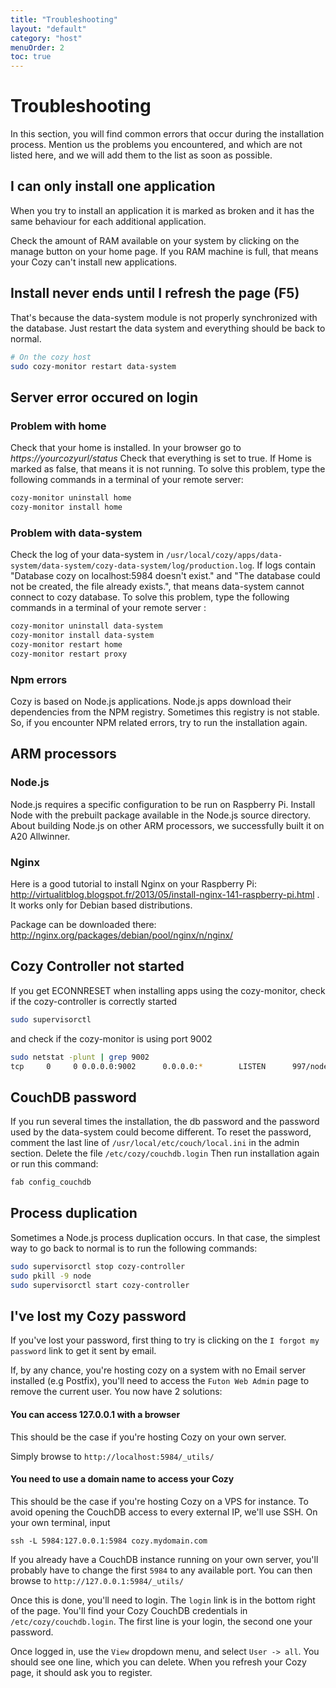```yaml
---
title: "Troubleshooting"
layout: "default"
category: "host"
menuOrder: 2
toc: true
---
```


# Troubleshooting

In this section, you will find common errors that occur during the
installation process.
Mention us the problems you encountered, and which are not listed here, and we will add them to the list as soon as possible.

## I can only install one application

When you try to install an application it is marked as broken and it has the same behaviour for each additional application.

Check the amount of RAM available on your system by clicking on the manage button on your home page. If you RAM machine is full, that means your Cozy can't install new applications.

## Install never ends until I refresh the page (F5)

That's because the data-system module is not properly synchronized with the database. Just restart the data system and everything should be back to normal.

```bash
# On the cozy host
sudo cozy-monitor restart data-system
```

## Server error occured on login

### Problem with home

Check that your home is installed. In your browser go to _https://yourcozyurl/status_
Check that everything is set to true. If Home is marked as false, that means it is not running. To solve this problem, type the following commands in a terminal of your remote server:

```bash
cozy-monitor uninstall home
cozy-monitor install home
```

### Problem with data-system

Check the log of your data-system in `/usr/local/cozy/apps/data-system/data-system/cozy-data-system/log/production.log`.
If logs contain "Database cozy on localhost:5984 doesn't exist." and "The database could not be created, the file already exists.", that means data-system cannot connect to cozy database. To solve this problem, type the following commands in a terminal of your remote server :

```bash
cozy-monitor uninstall data-system
cozy-monitor install data-system
cozy-monitor restart home
cozy-monitor restart proxy
```

### Npm errors

Cozy is based on Node.js applications. Node.js apps download their dependencies from the NPM registry. Sometimes this registry is not stable. So, if you encounter NPM related errors, try to run the installation again.

## ARM processors

### Node.js

Node.js requires a specific configuration to be run on Raspberry Pi. Install
Node with the prebuilt package available in the Node.js source directory. About
building Node.js on other ARM processors, we successfully built it on A20
Allwinner.

### Nginx

Here is a good tutorial to install Nginx on your Raspberry Pi:
http://virtualitblog.blogspot.fr/2013/05/install-nginx-141-raspberry-pi.html .
It works only for Debian based distributions.

Package can be downloaded there: http://nginx.org/packages/debian/pool/nginx/n/nginx/

## Cozy Controller not started

If you get ECONNRESET when installing apps using the cozy-monitor, check if the cozy-controller is correctly started

```bash
sudo supervisorctl
```

and check if the cozy-monitor is using port 9002

```bash
sudo netstat -plunt | grep 9002
tcp     0     0 0.0.0.0:9002      0.0.0.0:*        LISTEN      997/node
```


## CouchDB password

If you run several times the installation, the db password and the password used
by the data-system could become different. To reset the password, comment the
last line of `/usr/local/etc/couch/local.ini` in the admin section. Delete the
file `/etc/cozy/couchdb.login` Then run installation again or run this command:

```bash
fab config_couchdb
```

## Process duplication

Sometimes a Node.js process duplication occurs. In that case, the simplest way
to go back to normal is to run the following commands:

```bash
sudo supervisorctl stop cozy-controller
sudo pkill -9 node
sudo supervisorctl start cozy-controller
```

## I've lost my Cozy password

If you've lost your password, first thing to try is clicking on the `I forgot my password` link to get it sent by email.

If, by any chance, you're hosting cozy on a system with no Email server installed (e.g Postfix), you'll need to access the `Futon Web Admin` page to remove the current user. You now have 2 solutions:

#### You can access 127.0.0.1 with a browser

This should be the case if you're hosting Cozy on your own server.

Simply browse to `http://localhost:5984/_utils/`

#### You need to use a domain name to access your Cozy

This should be the case if you're hosting Cozy on a VPS for instance.
To avoid opening the CouchDB access to every external IP, we'll use SSH. On your own terminal, input

```
ssh -L 5984:127.0.0.1:5984 cozy.mydomain.com
```

If you already have a CouchDB instance running on your own server, you'll probably have to change the first `5984` to any available port.
You can then browse to `http://127.0.0.1:5984/_utils/`

Once this is done, you'll need to login. The `login` link is in the bottom right of the page. You'll find your Cozy CouchDB credentials in `/etc/cozy/couchdb.login`. The first line is your login, the second one your password.

Once logged in, use the `View` dropdown menu, and select `User -> all`. You should see one line, which you can delete.
When you refresh your Cozy page, it should ask you to register.
